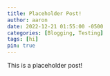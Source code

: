 ```yaml
---
title: Placeholder Post!
author: aaron
date: 2022-12-21 01:55:00 -0500
categories: [Blogging, Testing]
tags: [hi]
pin: true
---
```


This is a placeholder post!